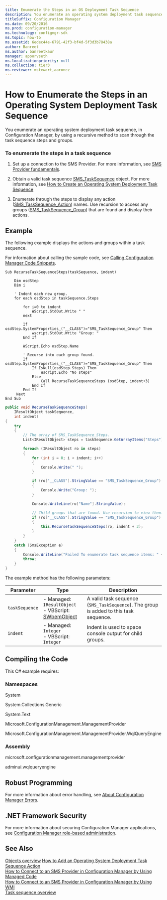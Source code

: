 ```yaml
---
title: Enumerate the Steps in an OS Deployment Task Sequence
description: You enumerate an operating system deployment task sequence, in Configuration Manager, by using a recursive method to scan through the task sequence steps and groups.
titleSuffix: Configuration Manager
ms.date: 09/20/2016
ms.prod: configuration-manager
ms.technology: configmgr-sdk
ms.topic: how-to
ms.assetid: 6edec44e-6791-42f3-bf4d-5f3d3b78438a
author: Banreet
ms.author: banreetkaur
manager: apoorvseth
ms.localizationpriority: null
ms.collection: tier3
ms.reviewer: mstewart,aaroncz 
---
```

# How to Enumerate the Steps in an Operating System Deployment Task Sequence
You enumerate an operating system deployment task sequence, in Configuration Manager, by using a recursive method to scan through the task sequence steps and groups.  

### To enumerate the steps in a task sequence  

1.  Set up a connection to the SMS Provider. For more information, see [SMS Provider fundamentals](../core/understand/sms-provider-fundamentals.md).  

2.  Obtain a valid task sequence [SMS_TaskSequence](../../develop/reference/osd/sms_tasksequence-server-wmi-class.md) object. For more information, see [How to Create an Operating System Deployment Task Sequence](../../develop/osd/how-to-create-an-operating-system-deployment-task-sequence.md)  

3.  Enumerate through the steps to display any action ([SMS_TaskSequence_Action](../../develop/reference/osd/sms_tasksequence_action-server-wmi-class.md)) names. Use recursion to access any groups ([SMS_TaskSequence_Group](../../develop/reference/osd/sms_tasksequence_group-server-wmi-class.md)) that are found and display their actions.  

## Example  
 The following example displays the actions and groups within a task sequence.  

 For information about calling the sample code, see [Calling Configuration Manager Code Snippets](../../develop/core/understand/calling-code-snippets.md).  

```vbs  
Sub RecurseTaskSequenceSteps(taskSequence, indent)  

    Dim osdStep   
    Dim i  

    ' Indent each new group.  
    for each osdStep in taskSequence.Steps  

        for i=0 to indent  
            WScript.StdOut.Write " "  
        next  

        If osdStep.SystemProperties_("__CLASS")="SMS_TaskSequence_Group" Then  
            wscript.StdOut.Write "Group: "   
        End If  

        WScript.Echo osdStep.Name  

        ' Recurse into each group found.  
        If osdStep.SystemProperties_("__CLASS")="SMS_TaskSequence_Group" Then  
            If IsNull(osdStep.Steps) Then  
                Wscript.Echo "No steps"  
            Else  
                Call RecurseTaskSequenceSteps (osdStep, indent+3)  
            End If      
        End If  
     Next     
End Sub          
```  

```c#  
public void RecurseTaskSequenceSteps(  
    IResultObject taskSequence,  
    int indent)  
{  
    try  
    {  
        // The array of SMS_TaskSequence_Steps.  
        List<IResultObject> steps = taskSequence.GetArrayItems("Steps");  

        foreach (IResultObject ro in steps)  
        {  
            for (int i = 0; i < indent; i++)  
            {  
                Console.Write(" ");  
            }  

            if (ro["__CLASS"].StringValue == "SMS_TaskSequence_Group")  
            {  
                Console.Write("Group: ");  
            }  

            Console.WriteLine(ro["Name"].StringValue);  

            // Child groups that are found. Use recursion to view them.  
            if (ro["__CLASS"].StringValue == "SMS_TaskSequence_Group")  
            {  
                this.RecurseTaskSequenceSteps(ro, indent + 3);  
            }  
        }  
    }  
    catch (SmsException e)  
    {  
        Console.WriteLine("Failed To enumerate task sequence items: " + e.Message);  
        throw;  
    }  
}  
```  

 The example method has the following parameters:  

|Parameter|Type|Description|  
|---------------|----------|-----------------|  
|`taskSequence`|-   Managed: `IResultObject`<br />-   VBScript: [SWbemObject](/windows/win32/wmisdk/swbemservices)|A valid task sequence (`SMS_TaskSequence`). The group is added to this task sequence.|  
|`indent`|-   Managed: `Integer`<br />-   VBScript: `Integer`|Indent is used to space console output for child groups.|  

## Compiling the Code  
 This C# example requires:  

### Namespaces  
 System  

 System.Collections.Generic  

 System.Text  

 Microsoft.ConfigurationManagement.ManagementProvider  

 Microsoft.ConfigurationManagement.ManagementProvider.WqlQueryEngine  

### Assembly  
 microsoft.configurationmanagement.managementprovider  

 adminui.wqlqueryengine  

## Robust Programming  
 For more information about error handling, see [About Configuration Manager Errors](../../develop/core/understand/about-configuration-manager-errors.md).  

## .NET Framework Security  
 For more information about securing Configuration Manager applications, see [Configuration Manager role-based administration](../../develop/core/servers/configure/role-based-administration.md).  

## See Also  
 [Objects overview](../core/understand/configuration-manager-objects-overview.md)
 [How to Add an Operating System Deployment Task Sequence Action](../../develop/osd/how-to-add-an-operating-system-deployment-task-sequence-action.md)   
 [How to Connect to an SMS Provider in Configuration Manager by Using Managed Code](../../develop/core/understand/how-to-connect-to-an-sms-provider-by-using-managed-code.md)   
 [How to Connect to an SMS Provider in Configuration Manager  by Using WMI](../../develop/core/understand/how-to-connect-to-an-sms-provider-in-configuration-manager-by-using-wmi.md)   
 [Task sequence overview](operating-system-deployment-task-sequences-overview.md)
